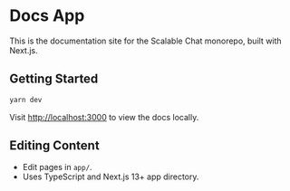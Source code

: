 # Docs App

This is the documentation site for the Scalable Chat monorepo, built with Next.js.

## Getting Started

```sh
yarn dev
```

Visit [http://localhost:3000](http://localhost:3000) to view the docs locally.

## Editing Content

- Edit pages in `app/`.
- Uses TypeScript and Next.js 13+ app directory.
